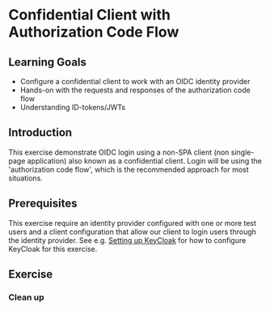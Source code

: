 # Confidential Client with Authorization Code Flow

## Learning Goals

- Configure a confidential client to work with an OIDC identity provider
- Hands-on with the requests and responses of the authorization code flow
- Understanding ID-tokens/JWTs

## Introduction

This exercise demonstrate OIDC login using a non-SPA client (non
single-page application) also known as a confidential client. Login
will be using the 'authorization code flow', which is the recommended
approach for most situations.

## Prerequisites

This exercise require an identity provider configured with one or more
test users and a client configuration that allow our client to login
users through the identity provider. See e.g. [Setting up
KeyCloak](setting-up-keycloak.md) for how to configure KeyCloak for
this exercise.

## Exercise

### Clean up
